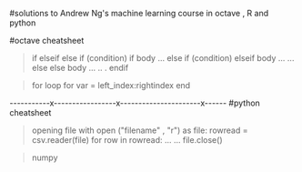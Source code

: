 #solutions to Andrew Ng's machine learning course in octave , R and python


#octave cheatsheet

>if elseif else
if (condition)
	if body
	...
else if (condition)
	elseif body
	...
	...
else
	else body
	...
	..
	.
endif



>for loop
for var = left_index:rightindex
end











-----------x-----------------x----------------------x------
#python cheatsheet

>opening file
with open ("filename" , "r") as file:
	rowread = csv.reader(file)
	for row in rowread:
		...
		...
file.close()

>numpy
